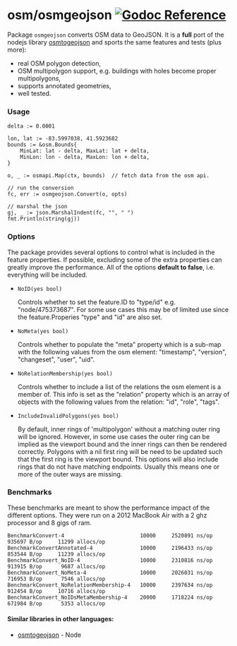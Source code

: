 osm/osmgeojson [![Godoc Reference](https://godoc.org/github.com/paulmach/osm/osmgeojson?status.png)](https://godoc.org/github.com/paulmach/osm/osmgeojson)
==============

Package `osmgeojson` converts OSM data to GeoJSON. It is a **full** port of the
nodejs library [osmtogeojson](https://github.com/tyrasd/osmtogeojson) and sports
the same features and tests (plus more):

* real OSM polygon detection,
* OSM multipolygon support, e.g. buildings with holes become proper multipolygons,
* supports annotated geometries,
* well tested.

### Usage

```
delta := 0.0001

lon, lat := -83.5997038, 41.5923682
bounds := &osm.Bounds{
	MinLat: lat - delta, MaxLat: lat + delta,
	MinLon: lon - delta, MaxLon: lon + delta,
}

o, _ := osmapi.Map(ctx, bounds)  // fetch data from the osm api.

// run the conversion
fc, err := osmgeojson.Convert(o, opts)

// marshal the json
gj, _ := json.MarshalIndent(fc, "", " ")
fmt.Println(string(gj))
```

### Options

The package provides several options to control what is included in the feature properties.
If possible, excluding some of the extra properties	can greatly improve the performance.
All of the options **default to false**, i.e. everything will be included.

* `NoID(yes bool)`

	Controls whether to set the feature.ID to "type/id" e.g. "node/475373687". For some use cases
	this may be of limited use since the feature.Properies "type" and "id" are also set.

* `NoMeta(yes bool)`

	Controls whether to populate the "meta" property which is a sub-map with the
	following values from the osm element: "timestamp", "version", "changeset", "user", "uid".

* `NoRelationMembership(yes bool)`

	Controls whether to include a list of the relations the osm element is a member of.
	This info is set as the "relation" property which is an array of objects with the
	following values from the relation: "id", "role", "tags".

* `IncludeInvalidPolygons(yes bool)`

	By default, inner rings of 'multipolygon' without a matching outer ring will be ignored.
	However, in some use cases the outer ring can be implied as the viewport bound and the inner rings
	can then be rendered correctly. Polygons with a nil first ring will be need to be updated such
	that the first ring is the viewport bound. This options will also include rings that do not
	have matching endpoints. Usually this means one or more of the outer ways are missing.


### Benchmarks

These benchmarks are meant to show the performance impact of the different options.
They were run on a 2012 MacBook Air with a 2 ghz processor and 8 gigs of ram.

```
BenchmarkConvert-4                        10000     2520891 ns/op     935697 B/op     11299 allocs/op
BenchmarkConvertAnnotated-4               10000     2196433 ns/op     853544 B/op     11239 allocs/op
BenchmarkConvert_NoID-4                   10000     2310816 ns/op     913915 B/op      9687 allocs/op
BenchmarkConvert_NoMeta-4                 10000     2026031 ns/op     716953 B/op      7546 allocs/op
BenchmarkConvert_NoRelationMembership-4   10000     2397634 ns/op     912454 B/op     10716 allocs/op
BenchmarkConvert_NoIDsMetaMembership-4    20000     1718224 ns/op     671984 B/op      5353 allocs/op
```

#### Similar libraries in other languages:

* [osmtogeojson](https://github.com/tyrasd/osmtogeojson) - Node
